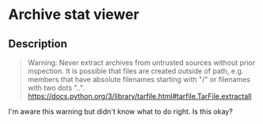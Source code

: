 # Archive stat viewer

## Description

> Warning: Never extract archives from untrusted sources without prior inspection. It is possible that files are created outside of path, e.g. members that have absolute filenames starting with "/" or filenames with two dots "..".
> https://docs.python.org/3/library/tarfile.html#tarfile.TarFile.extractall

I'm aware this warning but didn't know what to do right. Is this okay?

